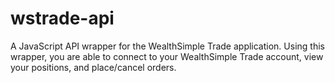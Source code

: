 # wstrade-api

A JavaScript API wrapper for the WealthSimple Trade application. Using this wrapper, you are able to connect
to your WealthSimple Trade account, view your positions, and place/cancel orders.